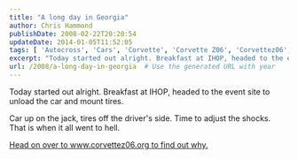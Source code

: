```yaml
---
title: "A long day in Georgia"
author: Chris Hammond
publishDate: 2008-02-22T20:20:54
updateDate: 2014-01-05T11:52:05
tags: [ 'Autocross', 'Cars', 'Corvette', 'Corvette Z06', 'Corvettez06', 'CorvetteZ06org', 'SCCA' ]
excerpt: "Today started out alright. Breakfast at IHOP, headed to the event site to unload the car and mount tires. Car up on the jack, tires off the driver's side. Time to adjust the shocks. That is when it all went to hell. Head on over to www.corvettez06.org to find out..."
url: /2008/a-long-day-in-georgia  # Use the generated URL with year
---
```

<p>Today started out alright. Breakfast at IHOP, headed to the event site to unload the car and mount tires.</p> <p>Car up on the jack, tires off the driver's side. Time to adjust the shocks. That is when it all went to hell.</p> <p><a href="https://www.corvettez06.org/DesktopModules/EngagePublish/itemlink.aspx?itemId=63">Head on over to www.corvettez06.org to find out why.</a></p>
